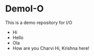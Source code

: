 # DemoI-O

This is a demo repository for I/O

* Hi
* Hello
* Ola
* How are you
Charvi
Hi, Krishna here!
